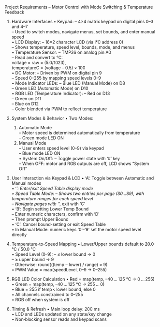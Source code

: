 Project Requirements – Motor Control with Mode Switching & Temperature Feedback

1. Hardware Interfaces
   • Keypad:
     – 4×4 matrix keypad on digital pins 0–3 and 4–7  
     – Used to switch modes, navigate menus, set bounds, and enter manual speed  
   • LCD Display:
     – 16×2 character LCD (via I²C address 0)  
     – Shows temperature, speed level, bounds, mode, and menus  
   • Temperature Sensor:
     – TMP36 on analog pin A0  
     – Read and convert to °C:  
       voltage = raw × (5.0/1023),  
       temperatureC = (voltage – 0.5) × 100  
   • DC Motor:
     – Driven by PWM on digital pin 9  
     – Speed 0–255 by mapping speed levels 0–9  
   • Mode Indicator LEDs:
     – Blue LED (Manual Mode) on D8  
     – Green LED (Automatic Mode) on D10  
   • RGB LED (Temperature Indicator):
     – Red on D13  
     – Green on D11  
     – Blue on D12  
     – Color blended via PWM to reflect temperature  

2. System Modes & Behavior
   • Two Modes:
     1. Automatic Mode  
        – Motor speed is determined automatically from temperature  
        – Green mode LED ON  
     2. Manual Mode  
        – User enters speed level (0–9) via keypad  
        – Blue mode LED ON  
   • System On/Off:
     – Toggle power state with ‘#’ key  
     – When OFF: motor and RGB outputs are off, LCD shows “System Off”  

3. User Interaction via Keypad & LCD
   • ‘A’: Toggle between Automatic and Manual modes  
   • ‘*’: Enter/exit Speed Table display mode  
   • Speed Table Mode:
     – Shows two entries per page (S0…S9), with temperature ranges for each speed level  
     – Navigate pages with ‘*’, exit with ‘C’  
   • ‘B’: Begin setting Lower Temp Bound  
     – Enter numeric characters, confirm with ‘D’  
     – Then prompt Upper Bound  
   • ‘C’: Cancel bound-setting or exit Speed Table  
   • In Manual Mode: numeric keys ‘0’–‘9’ set the motor speed level directly  

4. Temperature-to-Speed Mapping
   • Lower/Upper bounds default to 20.0 °C / 50.0 °C  
   • Speed Level (0–9):
     – ≤ lower bound → 0  
     – ≥ upper bound → 9  
     – Otherwise: round(((temp – lower) / range) × 9)  
   • PWM Value = map(speedLevel, 0–9 → 0–255)

5. RGB LED Color Calculation
   • Red   = map(temp, –40 … 125 °C → 0 … 255)  
   • Green = map(temp, –40 … 125 °C → 255 … 0)  
   • Blue  = 255 if temp < lower bound, else 0  
   • All channels constrained to 0–255  
   • RGB off when system is off  

6. Timing & Refresh
   • Main loop delay: 200 ms  
   • LCD and LEDs updated on any state/key change  
   • Non‐blocking sensor reads and keypad scans  

